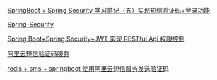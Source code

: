 
<a href="https://www.cnblogs.com/mujingyu/p/10765098.html" target="_blank">SpringBoot + Spring Security 学习笔记（五）实现短信验证码+登录功能</a>

<a href="https://github.com/whyalwaysmea/Spring-Security" target="_blank">Spring-Security</a>

<a href="https://blog.csdn.net/sxdtzhaoxinguo/article/details/77965226" target="_blank">Spring Boot+Spring Security+JWT 实现 RESTful Api 权限控制</a>

<a href="https://my.oschina.net/u/4100033/blog/3041742" target="_blank">阿里云短信验证码服务</a>

<a href="https://www.cnblogs.com/JohnDawson/p/11613637.html" target="_blank">redis + sms + springboot 使用阿里云短信服务发送验证码</a>
